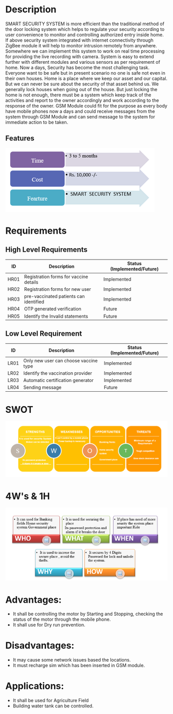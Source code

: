 # Description
   SMART SECURITY SYSTEM  is  more  efficient than  the traditional  method  of  the  door  locking  system  which  helps  to regulate  your  security  according  to  user  convenience  to monitor  and  controlling  authorized  entry  inside  home.  If above  security  system  integrated  with  internet  connectivity through  ZigBee  module  it  will  help  to  monitor  intrusion remotely  from  anywhere.  Somewhere  we  can  implement  this system  to  work  on  real  time  processing  for  providing  the  live recording  with  camera.  System is  easy  to  extend  further  with different  modules  and  various  sensors  as  per  requirement  of home.
Now a days, Security has become the most challenging task. Everyone want to be safe but in present scenario no one is safe not even in their own houses. Home is a place where we keep our asset and our capital. But we can never be sure about the security of that asset behind us. We generally lock houses when going out of the house. But just locking the home is not enough, there must be a system which keep track of the activities and report to the owner accordingly and work according to the response of the owner. GSM Module could fit for the purpose as every body have mobile phones now a days and could receive messages from the system through GSM Module and can send message to the system for immediate action to be taken.
 ## Features
 
   ![TIME,COST ,FEATURE](https://github.com/rajprasanth27k/M2-EmbSys/blob/c4db32a6fc9b397cf7379a1f2694aa97a44c0037/Project/1_Requirements/TIME,COST%20,FEATURE.PNG)
# Requirements
## High Level Requirements
| ID | Description | Status (Implemented/Future) |
| --- | --- | --- |
| HR01 | Registration forms for vaccine details   | Implemented |
| HR02 | Registration forms for new  user | Implemented |
| HR03 | pre-vaccinated patients can identified | Implemented |
| HR04 | OTP generated verification | Future |
| HR05 | Identify the Invalid statements | Future |


## Low Level Requirement
| ID | Description | Status (Implemented/Future) |
| --- | --- | --- |
| LR01 | Only new user can choose vaccine type | Implemented |
| LR02 | Identify the  vaccination provider | Implemented |
| LR03 | Automatic certification generator | Implemented |
| LR04 | Sending message | Future |


# SWOT
  ![SWOT](https://github.com/rajprasanth27k/M2-EmbSys/blob/c4db32a6fc9b397cf7379a1f2694aa97a44c0037/Project/1_Requirements/SWOT.PNG)
# 4W's & 1H
 ![4W1H](https://github.com/rajprasanth27k/M2-EmbSys/blob/c4db32a6fc9b397cf7379a1f2694aa97a44c0037/Project/1_Requirements/4W1H.PNG)



# Advantages:
  * It shall be controlling the motor by Starting and Stopping, checking the status of the motor through the mobile phone.
  *	It shall use for Dry run prevention. 
# Disadvantages:
*	It may cause some network issues based the locations.
* It must recharge sim which has been inserted in GSM module. 
# Applications:
* It shall be used for Agriculture Field
* Building water tank can be controlled.

